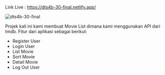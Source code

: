 Link Live : https://dts4b-30-final.netlify.app/

![dts4b-30-final](https://user-images.githubusercontent.com/52275867/198048846-8c39b57a-0969-4a7b-bf6b-d47960ab4585.gif)


Projek kali ini kami membuat Movie List dimana kami menggunakan API dari tmdb. Fitur dari aplikasi sebagai berikut: 

- Register User 
- Login User
- List Movie
- Sort Movie
- Detail Movie
- Log Out User 
